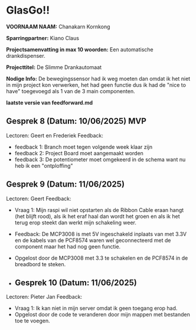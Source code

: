 # GlasGo!!

**VOORNAAM NAAM:** Chanakarn Kornkong

**Sparringpartner:** Kiano Claus

**Projectsamenvatting in max 10 woorden:** Een automatische drankdispenser.

**Projecttitel:** De Slimme Drankautomaat

**Nodige Info:** De bewegingssensor had ik weg moeten dan omdat ik het niet in mijn project kon verwerken, het had geen functie dus ik had de "nice to have" toegevoegd als 1 van de 3 main componenten.

**laatste versie van feedforward.md**

## Gesprek 8 (Datum: 10/06/2025) MVP
Lectoren: Geert en Frederiek
Feedback:
- feedback 1: Branch moet tegen volgende week klaar zijn
- feedback 2: Project Board moet aangemaakt worden
- feedback 3: De potentiometer moet omgekeerd in de schema want nu heb ik een "ontploffing"

## Gesprek 9 (Datum: 11/06/2025) 
Lectoren: Geert 
Feedback:
- Vraag 1: Mijn raspi wil niet opstarten als de Ribbon Cable eraan hangt (het blijft rood), als ik het eraf haal dan wordt het groen en als ik het terug erop steekt dan werkt mijn schakeling weer.

- Feedback: De MCP3008 is met 5V ingeschakeld inplaats van met 3.3V en de kabels van de PCF8574 waren wel geconnecteerd met de component maar het had nog geen functie.
- Opgelost door de MCP3008 met 3.3 te schakelen en de PCF8574 in de breadbord te steken.

- ## Gesprek 10 (Datum: 11/06/2025) 
Lectoren: Pieter Jan
Feedback:
- Vraag 1: Ik kan niet in mijn server omdat ik geen toegang erop had.
- Opgelost door de code te veranderen door mijn mappen met bestanden toe te voegen.
